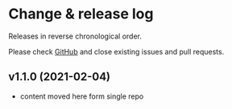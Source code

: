 # Change & release log

Releases in reverse chronological order.

Please check
[GitHub](https://github.com/micro-os-plus/libs-cpp-estd-xpack/issues/)
and close existing issues and pull requests.

## v1.1.0 (2021-02-04)

- content moved here form single repo
